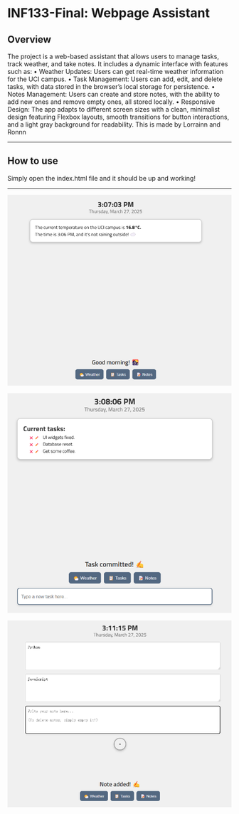 # INF133-Final: Webpage Assistant

## Overview
The project is a web-based assistant that allows users to manage tasks, track weather, and take notes. It includes a dynamic interface with features such as:
	• Weather Updates: Users can get real-time weather information for the UCI campus.
	• Task Management: Users can add, edit, and delete tasks, with data stored in the browser’s local storage for persistence.
	• Notes Management: Users can create and store notes, with the ability to add new ones and remove empty ones, all stored locally.
	• Responsive Design: The app adapts to different screen sizes with a clean, minimalist design featuring Flexbox layouts, smooth transitions for button interactions, and a light gray background for readability.
This is made by Lorrainn and Ronnn

---

## How to use
Simply open the index.html file and it should be up and working!

---

![alt text](src/image-1.png)

![alt text](src/image-2.png)

![alt text](src/image.png)

